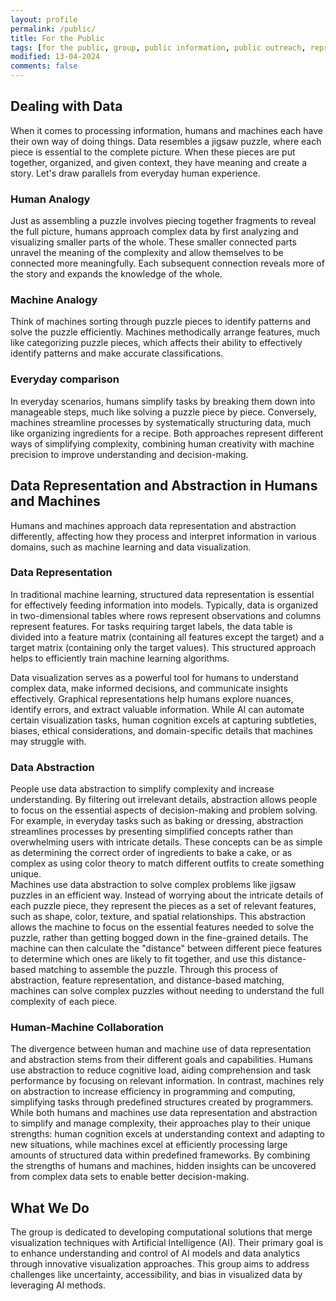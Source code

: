 ```yaml
---
layout: profile
permalink: /public/
title: For the Public
tags: [for the public, group, public information, public outreach, representation, abstraction, data]
modified: 13-04-2024
comments: false
---
```


## Dealing with Data 
When it comes to processing information, humans and machines each have their own way of doing things. Data resembles a jigsaw puzzle, where each piece is essential to the complete picture. When these pieces are put together, organized, and given context, they have meaning and create a story. Let's draw parallels from everyday human experience.

### Human Analogy
Just as assembling a puzzle involves piecing together fragments to reveal the full picture, humans approach complex data by first analyzing and visualizing smaller parts of the whole. These smaller connected parts unravel the meaning of the complexity and allow themselves to be connected more meaningfully. Each subsequent connection reveals more of the story and expands the knowledge of the whole.

### Machine Analogy
Think of machines sorting through puzzle pieces to identify patterns and solve the puzzle efficiently. Machines methodically arrange features, much like categorizing puzzle pieces, which affects their ability to effectively identify patterns and make accurate classifications.

### Everyday comparison
In everyday scenarios, humans simplify tasks by breaking them down into manageable steps, much like solving a puzzle piece by piece. Conversely, machines streamline processes by systematically structuring data, much like organizing ingredients for a recipe. Both approaches represent different ways of simplifying complexity, combining human creativity with machine precision to improve understanding and decision-making.

## Data Representation and Abstraction in Humans and Machines
Humans and machines approach data representation and abstraction differently, affecting how they process and interpret information in various domains, such as machine learning and data visualization.

### Data Representation
In traditional machine learning, structured data representation is essential for effectively feeding information into models. Typically, data is organized in two-dimensional tables where rows represent observations and columns represent features. For tasks requiring target labels, the data table is divided into a feature matrix (containing all features except the target) and a target matrix (containing only the target values). This structured approach helps to efficiently train machine learning algorithms.

Data visualization serves as a powerful tool for humans to understand complex data, make informed decisions, and communicate insights effectively. Graphical representations help humans explore nuances, identify errors, and extract valuable information. While AI can automate certain visualization tasks, human cognition excels at capturing subtleties, biases, ethical considerations, and domain-specific details that machines may struggle with.

### Data Abstraction
People use data abstraction to simplify complexity and increase understanding. By filtering out irrelevant details, abstraction allows people to focus on the essential aspects of decision-making and problem solving. For example, in everyday tasks such as baking or dressing, abstraction streamlines processes by presenting simplified concepts rather than overwhelming users with intricate details. These concepts can be as simple as determining the correct order of ingredients to bake a cake, or as complex as using color theory to match different outfits to create something unique.
<br/>
Machines use data abstraction to solve complex problems like jigsaw puzzles in an efficient way. Instead of worrying about the intricate details of each puzzle piece, they represent the pieces as a set of relevant features, such as shape, color, texture, and spatial relationships. This abstraction allows the machine to focus on the essential features needed to solve the puzzle, rather than getting bogged down in the fine-grained details. The machine can then calculate the "distance" between different piece features to determine which ones are likely to fit together, and use this distance-based matching to assemble the puzzle. Through this process of abstraction, feature representation, and distance-based matching, machines can solve complex puzzles without needing to understand the full complexity of each piece.


### Human-Machine Collaboration
The divergence between human and machine use of data representation and abstraction stems from their different goals and capabilities. Humans use abstraction to reduce cognitive load, aiding comprehension and task performance by focusing on relevant information. In contrast, machines rely on abstraction to increase efficiency in programming and computing, simplifying tasks through predefined structures created by programmers.
<br/>
While both humans and machines use data representation and abstraction to simplify and manage complexity, their approaches play to their unique strengths: human cognition excels at understanding context and adapting to new situations, while machines excel at efficiently processing large amounts of structured data within predefined frameworks. By combining the strengths of humans and machines, hidden insights can be uncovered from complex data sets to enable better decision-making.

## What We Do
The group is dedicated to developing computational solutions that merge visualization techniques with Artificial Intelligence (AI). Their primary goal is to enhance understanding and control of AI models and data analytics through innovative visualization approaches. This group aims to address challenges like uncertainty, accessibility, and bias in visualized data by leveraging AI methods.


